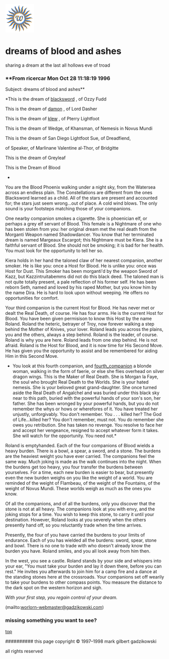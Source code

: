 ![wsun](assets/wsun.gif)

# dreams of blood and ashes



sharing a dream at the last all hollows eve of troad

### **From ricercar Mon Oct 28 11:18:19 1996

 Subject: dreams of blood and ashes**

 
 *This is the dream of  [blacksword](blacksword.md) , of Ozzy Fudd

 This is the dream of  [damon](damon.md) , of Lord Dasher

 This is the dream of  [klew](klew.md) , of Pterry Lightfoot

 This is the dream of Wedge, of Khansman, of Nemesis in Novus Mundi

 This is the dream of San Diego Lightfoot Sue, of Dreadfiend, 

 of Speaker, of Marlinane Valentine al-Thor, of Bridgitte

 This is the dream of Greyleaf

 This is the Dream of Blood

* 


 You are the Blood Phoenix walking under a night sky, from the Watersea across an endless plain. The Constellations are different from the ones Blacksword learned as a child. All of the stars are present and accounted for; the stars just seem wrong...out of place. A cold wind blows. The only sound is your footsteps matching those of your companions. 


 One nearby companion smokes a cigarette. She is phoenician elf, or perhaps a grey elf servant of Blood. This female is a Nightmare of one who has been stolen from you: her original dream met the real death from the Morganti Weapon named Shadowdancer. You know that her terminated dream is named Margeaux Escargot; this Nightmare must be Kiera. She is a faithful servant of Blood. She should not be smoking; it is bad for her health. You must look for the opportunity to tell her so. 


 Kiera holds in her hand the taloned claw of her nearest companion, another smoker. He is like you: once a Host for Blood. He is unlike you: once was Host for Dust. This Smoker has been morganti'd by the weapon Sword of Kazz, but Kazzintruitabemms did not do this black deed. The taloned man is not quite totally present, a pale reflection of his former self. He has been reborn Seth, named and loved by his raped Mother, but you know him by the name Dira. He is hard to look upon without weeping. He offers no opportunities for comfort. 


 Your third companion is the current Host for Blood. He has never met or dealt the Real Death, of course. He has four arms. He is the current Host for Blood. You have been given permisison to know this Host by the name Roland. Roland the heteric, betrayer of Troy, now forever walking a step behind the Mother of Knives, your lover. Roland leads you across the plains, you and the others, always a step behind. Roland is the leader, of course. Roland is why you are here. Roland leads from one step behind. He is not afraid. Roland is the Host for Blood, and it is now time for His Second Move. He has given you the opportunity to assist and be remembered for aiding Him in this Second Move. 


 * You look at this fourth companion, and  [fourth_companion](fourth_companion.md)  a blonde woman, walking in the form of faerie, or else she flies overhead on silver dragon wings. This is the Maker of Real Death. She is Morgan la Faye, the soul who brought Real Death to the Worlds. She is your hated nemesis. She is your beloved great grand-daughter. She once turned aside the Real Death of Angalchel and was buried under this black sky near to this path, buried with the powerful hands of your son's son, her father. She has been wronged by your powerful hands, but you do not remember the whys or hows or wherefores of it. You have treated her unjustly, unforgivably. You don't remember. You . . . killed her? The God of Life...killed her? You don't remember, must not. You do remember she owes you retribution. She has taken no revenge. You resolve to face her and accept her vengeance, resigned to accept whatever form it takes. She will watch for the opportunity. You need not.* 


 Roland is emptyhanded. Each of the four companions of Blood wields a heavy burden. There is a bowl, a spear, a sword, and a stone. The burdens are the heaviest weight you have ever carried. The companions feel the same way. Much joking is made as the walk continues into the night. When the burdens get too heavy, you four transfer the burdens between yourselves. For a time, each new burden is easier to bear, but presently even the new burden weighs on you like the weight of a world. You are reminded of the weight of Flambeau, of the weight of the Fountains, of the weight of Novus Mundi. These worlds weigh as much as the ones you know. 


 Of all the companions, and of all the burdens, only you discover that the stone is not at all heavy. The companions look at you with envy, and the joking stops for a time. You wish to keep this stone, to carry it until your destination. However, Roland looks at you severely when the others presently hand off, so you reluctantly trade when the time arrives. 


 Presently, the four of you have carried the burdens to your limits of endurance. Each of you has wielded all the burdens: sword, spear, stone and bowl. There is no one to trade with who doesn't already know the burden you have. Roland smiles, and you all look away from him then. 


 In the west, you see a castle. Roland stands by your side and whispers into your ear, "You must take your burden and lay it down there, before you can rest." He invites you afterwards to join him for a camp fire and a dance at the standing stones here at the crossroads. Your companions set off wearily to take your burdens to other compass points. You measure the distance to the dark spot on the western horizon and sigh. 


 *With your first step, you regain control of your dream.* 


 



 (mailto:worlorn-webmaster@gadzikowski.com) 


### missing something you want to see?



 [top](#top) 


########## this page copyright © 1997–1998 mark gilbert gadzikowski

all rights reserved